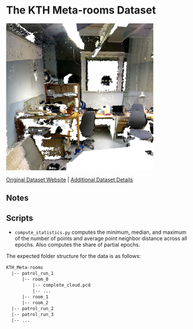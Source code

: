 # The KTH Meta-rooms Dataset

<img src="./../../images/KTH Meta-rooms.png" width="400"/>

[Original Dataset Website](https://strands.pdc.kth.se/public/metric_sweeps_201312/readme.html) | [Additional Dataset Details](https://hpicgs.github.io/multi-temporal-point-cloud-datasets-survey/details/KTH_Meta-rooms)

## Notes

## Scripts
* `compute_statistics.py` computes the minimum, median, and maximum of the number of points and average point neighbor distance across all epochs. Also computes the share of partial epochs.

The expected folder structure for the data is as follows:

```
KTH_Meta-rooms
  |-- patrol_run_1
      |-- room_0
          |-- complete_cloud.pcd
          |-- ...
      |-- room_1
      |-- room_2
  |-- patrol_run_2
  |-- patrol_run_3
  |-- ...
```